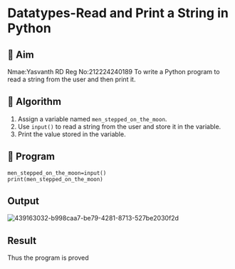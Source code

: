 # Datatypes-Read and Print a String in Python

## 🎯 Aim
Nmae:Yasvanth RD
Reg No:212224240189
To write a Python program to read a string from the user and then print it.

## 🧠 Algorithm
1. Assign a variable named `men_stepped_on_the_moon`.
2. Use `input()` to read a string from the user and store it in the variable.
3. Print the value stored in the variable.

## 🧾 Program
```
men_stepped_on_the_moon=input()
print(men_stepped_on_the_moon)
```

## Output

![439163032-b998caa7-be79-4281-8713-527be2030f2d](https://github.com/user-attachments/assets/c46bfe7f-458b-4840-8ad4-a98ccccc89c4)


## Result
Thus the program is proved
